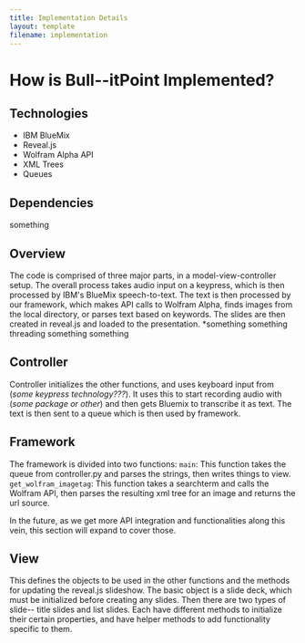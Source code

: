 ```yaml
---
title: Implementation Details
layout: template
filename: implementation
---
```


# How is Bull--itPoint Implemented?

## Technologies
- IBM BlueMix
- Reveal.js
- Wolfram Alpha API
- XML Trees
- Queues

## Dependencies
something

## Overview
The code is comprised of three major parts, in a model-view-controller setup. The overall process takes audio input on a keypress, which is then processed by IBM's BlueMix speech-to-text. The text is then processed by our framework, which makes API calls to Wolfram Alpha, finds images from the local directory, or parses text based on keywords. The slides are then created in reveal.js and loaded to the presentation. *something something threading something something

## Controller
Controller initializes the other functions, and uses keyboard input from (*some keypress technology???*). 
It uses this to start recording audio with (*some package or other*) and then gets Bluemix to transcribe it as text. The text is then sent to a queue which is then used by framework.

## Framework
The framework is divided into two functions:
  `main`:
This function takes the queue from controller.py and parses the strings, then writes things to view.
  `get_wolfram_imagetag`:
This function takes a searchterm and calls the Wolfram API, then parses the resulting xml tree for an image and returns the url source.

In the future, as we get more API integration and functionalities along this vein, this section will expand to cover those.

## View
This defines the objects to be used in the other functions and the methods for updating the reveal.js slideshow. The basic object is a slide deck, which must be initialized before creating any slides. Then there are two types of slide-- title slides and list slides. Each have different methods to initialize their certain properties, and have helper methods to add functionality specific to them.
